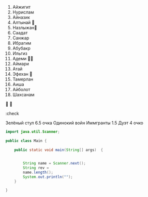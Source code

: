 1. Айжигит
2. Нурислам    
3. Айназик    
4. Алтынай 👻
5. Назлыжан👻
6. Саадат 
7. Санжар       
8. Ибрагим 
9. Абубакр      
10. Ильгиз   
11. Адеми 👻👻
12. Аймари
13. Атай    
14. Эфехан 👻
15. Тамерлан
16. Аиша                    
17. Айболот     
18. Шахсанам

👻
🔔

:check



Зелёный стул 6.5 очка
Одинокий войн 
Иммгранты 1.5
Дуэт 4 очко



```java
import java.util.Scanner;  
  
public class Main {  
  
    public static void main(String[] args)  {  
  
  
        String name = Scanner.next();
        String rev = 
        name.length();
		System.out.println("");
    }  
  
}
```